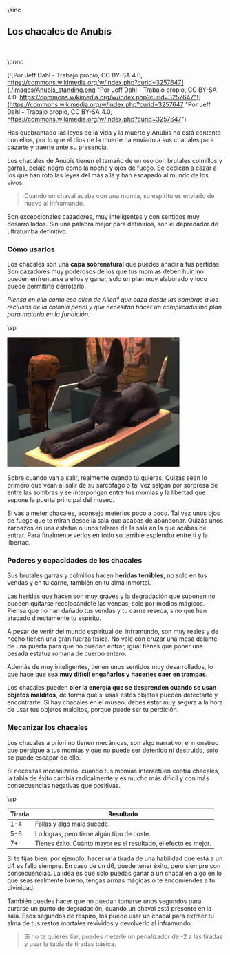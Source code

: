 \sinc

## Los chacales de Anubis

&nbsp;

\conc

[![Por Jeff Dahl - Trabajo propio, CC BY-SA 4.0, https://commons.wikimedia.org/w/index.php?curid=3257647](./images/Anubis_standing.png "Por Jeff Dahl - Trabajo propio, CC BY-SA 4.0, https://commons.wikimedia.org/w/index.php?curid=3257647")](https://commons.wikimedia.org/w/index.php?curid=3257647 "Por Jeff Dahl - Trabajo propio, CC BY-SA 4.0, https://commons.wikimedia.org/w/index.php?curid=3257647")

Has quebrantado las leyes de la vida y la muerte y Anubis no está contento con ellos, por lo que el dios de la muerte ha enviado a sus chacales para cazarte y traerte ante su presencia.

Los chacales de Anubis tienen el tamaño de un oso con brutales colmillos y garras, pelaje negro como la noche y ojos de fuego. Se dedican a cazar a los que han roto las leyes del más allá y han escapado al mundo de los vivos.

> Cuando un chaval acaba con una momia, su espíritu es enviado de nuevo al inframundo.

Son excepcionales cazadores, muy inteligentes y con sentidos muy desarrollados. Sin una palabra mejor para definirlos, son el depredador de ultratumba definitivo.

### Cómo usarlos

Los chacales son una **capa sobrenatural** que puedes añadir a tus partidas. Son cazadores muy poderosos de los que tus momias deben huir, no pueden enfrentarse a ellos y ganar, solo un plan muy elaborado y loco puede permitirte derrotarlo.

_Piensa en ello como ese alien de Alien³ que caza desde las sombras a los reclusos de la colonia penal y que necesitan hacer un complicadísimo plan para matarlo en la fundición._

\sp

[![The Jackal god of the dead Anubis wood and paint Late Period Egypt by Mary Harrsch](./images/321707300_428981ad22_c.jpg "The Jackal god of the dead Anubis wood and paint Late Period Egypt by Mary Harrsch")](https://www.flickr.com/photos/mharrsch/321707300 "The Jackal god of the dead Anubis wood and paint Late Period Egypt by Mary Harrsch")

Sobre cuando van a salir, realmente cuando tú quieras. Quizás sean lo primero que vean al salir de su sarcófago o tal vez salgan por sorpresa de entre las sombras y se interpongan entre tus momias y la libertad que supone la puerta principal del museo.

Si vas a meter chacales, aconsejo meterlos poco a poco. Tal vez unos ojos de fuego que te miran desde la sala que acabas de abandonar. Quizás unos zarpazos en una estatua o unos telares de la sala en la que acabas de entrar. Para finalmente verlos en todo su terrible esplendor entre ti y la libertad.

### Poderes y capacidades de los chacales

Sus brutales garras y colmillos hacen **heridas terribles**, no solo en tus vendas y en tu carne, también en tu alma inmortal.

Las heridas que hacen son muy graves y la degradación que suponen no pueden quitarse recolocándote las vendas, solo por medios mágicos. Piensa que no han dañado tus vendas y tu carne reseca, sino que han atacado directamente tu espíritu.

A pesar de venir del mundo espiritual del inframundo, son muy reales y de hecho tienen una gran fuerza física. No vale con cruzar una mesa delante de una puerta para que no puedan entrar, igual tienes que poner una pesada estatua romana de cuerpo entero.

Además de muy inteligentes, tienen unos sentidos muy desarrollados, lo que hace que sea **muy difícil engañarles y hacerles caer en trampas**.

Los chacales pueden **oler la energía que se desprenden cuando se usan objetos malditos**, de forma que si usas estos objetos pueden detectarte y encontrarte. Si hay chacales en el museo, debes estar muy segura a la hora de usar tus objetos malditos, porque puede ser tu perdición.

### Mecanizar los chacales

Los chacales a priori no tienen mecánicas, son algo narrativo, el monstruo que persigue a tus momias y que no puede ser detenido ni destruido, solo se puede escapar de ello.

Si necesitas mecanizarlo, cuando tus momias interactúen contra chacales, la tabla de éxito cambia radicalmente y es mucho más difícil y con más consecuencias negativas que positivas. 

\sp

|Tirada|Resultado|
|---|---|
|1-4|Fallas y algo malo sucede.|
|5-6|Lo logras, pero tiene algún tipo de coste.|
|7+|Tienes éxito. Cuánto mayor es el resultado, el efecto es mejor.|

Si te fijas bien, por ejemplo, hacer una tirada de una habilidad que está a un d4 es fallo siempre. En caso de un d6, puede tener éxito, pero siempre con consecuencias. La idea es que solo puedas ganar a un chacal en algo en lo que seas realmente bueno, tengas armas mágicas o te encomiendes a tu divinidad.

También puedes hacer que no puedan tomarse unos segundos para curarse un punto de degradación, cuando un chaval está presente en la sala. Esos segundos de respiro, los puede usar un chacal para extraer tu alma de tus restos mortales revividos y devolverlo al inframundo.

> Si no te quieres liar, puedes meterle un penalizador de -2 a las tiradas y usar la tabla de tiradas básica.